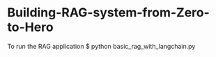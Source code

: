 # Building-RAG-system-from-Zero-to-Hero

To run the RAG application
$ python basic_rag_with_langchain.py
